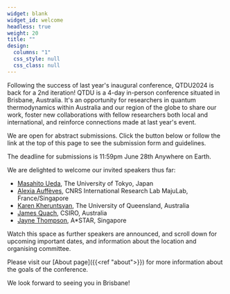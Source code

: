 ```yaml
---
widget: blank
widget_id: welcome
headless: true
weight: 20
title: ""
design:
  columns: "1"
  css_style: null
  css_class: null
---
```

Following the success of last year's inaugural conference, QTDU2024 is back for a 2nd iteration! QTDU is a 4-day in-person conference situated in Brisbane, Australia. 
It's an opportunity for researchers in quantum thermodynamics within Australia and our region of the globe to share our work, foster new collaborations with fellow researchers both local and international, and reinforce connections made at last year's event.

We are open for abstract submissions. Click the button below or follow the link at the top of this page to see the submission form and guidelines.

<!-- {{< cta cta_text="Submit Abstract" cta_link="https://qtdownunder2024.com/abstract-submissions" cta_new_tab="true" >}} -->

The deadline for submissions is 11:59pm June 28th Anywhere on Earth. 

We are delighted to welcome our invited speakers thus far:
<ul>
  <li><a href="http://cat.phys.s.u-tokyo.ac.jp/index-e.html">Masahito Ueda</a>, The University of Tokyo, Japan</li>
  <li><a href="https://majulab.cnrs.fr/alexia-auffeves-personal-page">Alexia Auffèves</a>, CNRS International Research Lab MajuLab, France/Singapore</li>
  <li><a href="https://people.smp.uq.edu.au/KarenKheruntsyan/">Karen Kheruntsyan</a>, The University of Queensland, Australia</li>
  <li><a href="https://people.csiro.au/q/j/james-quach">James Quach</a>, CSIRO, Australia</li>  
  <li><a href="https://www.nqch.sg/researcher/jayne-thompson/">Jayne Thompson</a>, A*STAR, Singapore</li>
</ul>

Watch this space as further speakers are announced, and scroll down for upcoming important dates, and information about the location and organising committee.

Please visit our [About page]({{<ref "about">}}) for more information about the goals of the conference.

<!-- and the [Location page]({{<ref "location-accommodation">}}) for information about the venue/Brisbane and accommodation options. The preliminary conference programme is now available [here]({{<ref "programme">}}). #Abstract submissions and registration are now closed. -->

We look forward to seeing you in Brisbane!
